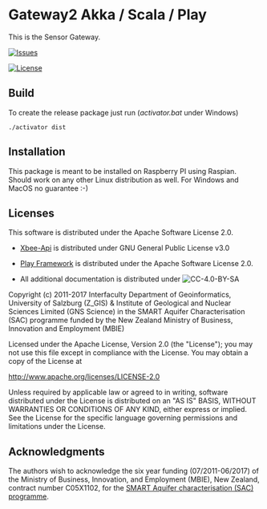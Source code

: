 Gateway2 Akka / Scala / Play
=================================

This is the Sensor Gateway.

<!-- [![Build Status][build-status-badge]][build-status-url] -->
[![Issues][issues-badge]][issues-url]

[![License][license-badge]][license-url]

<!-- 
[build-status-badge]: https://img.shields.io/travis/ZGIS/smart-portal-backend.svg?style=flat-square
[build-status-url]: https://travis-ci.org/ZGIS/smart-portal-backend
-->
[issues-badge]: https://img.shields.io/github/issues/grmpfhmbl/SnwGateway.svg?style=flat-square
[issues-url]: https://github.com/grmpfhmbl/SnwGateway/issues
[license-badge]: https://img.shields.io/badge/License-Apache%202-blue.svg?style=flat-square
[license-url]: LICENSE

## Build

To create the release package just run (_activator.bat_ under Windows)

    ./activator dist

## Installation

This package is meant to be installed on Raspberry PI using Raspian. Should work on any other Linux distribution as
well. For Windows and MacOS no guarantee :-)



## Licenses

This software is distributed under the Apache Software License 2.0.

- [Xbee-Api](https://github.com/andrewrapp/xbee-api) is distributed under GNU General Public License v3.0
- [Play Framework](https://www.playframework.com/) is distributed under the Apache Software License 2.0.

- All additional documentation is distributed under ![CC-4.0-BY-SA](https://licensebuttons.net/l/by-sa/4.0/88x31.png)

Copyright (c) 2011-2017 Interfaculty Department of Geoinformatics, University of
Salzburg (Z_GIS) & Institute of Geological and Nuclear Sciences Limited (GNS Science)
in the SMART Aquifer Characterisation (SAC) programme funded by the New Zealand
Ministry of Business, Innovation and Employment (MBIE)

Licensed under the Apache License, Version 2.0 (the "License");
you may not use this file except in compliance with the License.
You may obtain a copy of the License at

  http://www.apache.org/licenses/LICENSE-2.0

Unless required by applicable law or agreed to in writing, software
distributed under the License is distributed on an "AS IS" BASIS,
WITHOUT WARRANTIES OR CONDITIONS OF ANY KIND, either express or implied.
See the License for the specific language governing permissions and
limitations under the License.

## Acknowledgments

The authors wish to acknowledge the six year funding (07/2011-06/2017) of the
Ministry of Business, Innovation, and Employment (MBIE), New Zealand,
contract number C05X1102, for the [SMART Aquifer characterisation (SAC) programme](http://www.gns.cri.nz/Home/Our-Science/Environment-and-Materials/Groundwater/Research-Programmes/SMART-Aquifer-Characterisation).
